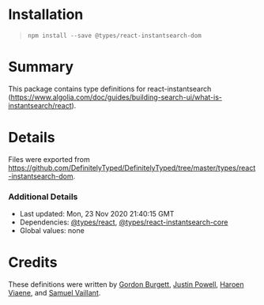# Installation
> `npm install --save @types/react-instantsearch-dom`

# Summary
This package contains type definitions for react-instantsearch (https://www.algolia.com/doc/guides/building-search-ui/what-is-instantsearch/react).

# Details
Files were exported from https://github.com/DefinitelyTyped/DefinitelyTyped/tree/master/types/react-instantsearch-dom.

### Additional Details
 * Last updated: Mon, 23 Nov 2020 21:40:15 GMT
 * Dependencies: [@types/react](https://npmjs.com/package/@types/react), [@types/react-instantsearch-core](https://npmjs.com/package/@types/react-instantsearch-core)
 * Global values: none

# Credits
These definitions were written by [Gordon Burgett](https://github.com/gburgett), [Justin Powell](https://github.com/jpowell), [Haroen Viaene](https://github.com/haroenv), and [Samuel Vaillant](https://github.com/samouss).
